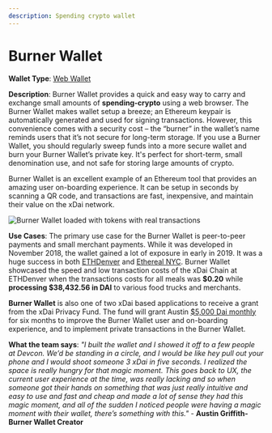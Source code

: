 ```yaml
---
description: Spending crypto wallet
---
```


# Burner Wallet

**Wallet Type**: [Web Wallet](https://xdai.io)

**Description**: Burner Wallet provides a quick and easy way to carry and exchange small amounts of **spending-crypto** using a web browser. The Burner Wallet makes wallet setup a breeze; an Ethereum keypair is automatically generated and used for signing transactions. However, this convenience comes with a security cost – the “burner” in the wallet’s name reminds users that it’s not secure for long-term storage. If you use a Burner Wallet, you should regularly sweep funds into a more secure wallet and burn your Burner Wallet’s private key. It's perfect for short-term, small denomination use, and not safe for storing large amounts of crypto.

Burner Wallet is an excellent example of an Ethereum tool that provides an amazing user on-boarding experience. It can be setup in seconds by scanning a QR code, and transactions are fast,  inexpensive, and maintain their value on the xDai network.

![Burner Wallet loaded with tokens with real transactions](../../.gitbook/assets/screenshot_20191003-124048.png)

**Use Cases**: The primary use case for the Burner Wallet is peer-to-peer payments and small merchant payments. While it was developed in November 2018, the wallet gained a lot of  exposure in early in 2019. It was a huge success in both [ETHDenver](https://forum.poa.network/t/poa-and-xdai-take-center-stage-at-ethdenver-2019/2016) and [Ethereal NYC](https://medium.com/@austin_48503/burner-wallet-ethereal-was-rad-bf56b68ac3bc). Burner Wallet showcased the speed and low transaction costs of the xDai Chain at ETHDenver when the transactions costs for all meals was **$0.20** while **processing $38,432.56 in DAI** to various food trucks and merchants.

**Burner Wallet** is also one of two xDai based applications to receive a grant from the xDai Privacy Fund. The fund will grant Austin [$5,000 Dai monthly](https://gitcoin.co/grants/122/austin-griffith-ethereum-rampd) for six months to improve the Burner Wallet user and on-boarding experience, and to implement private transactions in the Burner Wallet.

**What the team says**: _"I built the wallet and I showed it off to a few people at Devcon. We’d be standing in a circle, and I would be like hey pull out your phone and I would shoot someone 3 xDai in five seconds. I realized the space is really hungry for that magic moment. This goes back to UX, the current user experience at the time, was really lacking and so when someone got their hands on something that was just really intuitive and easy to use and fast and cheap and made a lot of sense they had this magic moment, and all of the sudden I noticed people were having a magic moment with their wallet, there’s something with this."_ - **Austin Griffith- Burner Wallet Creator**

